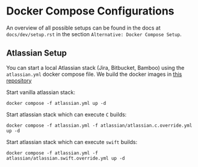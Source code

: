 # Docker Compose Configurations

An overview of all possible setups can be found in the docs at `docs/dev/setup.rst` in the section
`Alternative: Docker Compose Setup`.

## Atlassian Setup

You can start a local Atlassian stack (Jira, Bitbucket, Bamboo) using the `atlassian.yml` docker compose file. We build the docker images in [this repository](https://github.com/ls1intum/Artemis-Local-Setup-Docker)

Start vanilla atlassian stack: 
```
docker compose -f atlassian.yml up -d 
```


Start atlassian stack which can execute `C` builds: 

```
docker compose -f atlassian.yml -f atlassian/atlassian.c.override.yml up -d 
```

Start atlassian stack which can execute `swift` builds: 
```
docker compose -f atlassian.yml -f atlassian/atlassian.swift.override.yml up -d 
```
